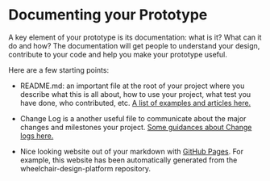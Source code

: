 # Documenting your Prototype

A key element of your prototype is its documentation: what is it? What can it do
and how? The documentation will get people to understand your design, contribute
to your code and help you make your prototype useful.

Here are a few starting points:

* README.md: an important file at the root of your project where you describe
what this is all about, how to use your project, what test you have done, who 
contributed, etc. <a href="https://github.com/matiassingers/awesome-readme">
A list of examples and articles here.</a>


* Change Log is a another useful file to communicate about the major changes and
milestones your project. <a href="https://keepachangelog.com/en/1.0.0/" target="_blank">
Some guidances about Change logs here.</a>

* Nice looking website out of your markdown with 
<a href="https://keepachangelog.com/en/1.0.0/" target="_blank">GitHub Pages</a>.
For example, this website has been automatically generated from the
wheelchair-design-platform repository.